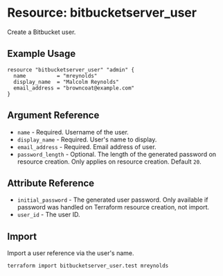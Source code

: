 # Resource: bitbucketserver_user

Create a Bitbucket user.

## Example Usage

```hcl
resource "bitbucketserver_user" "admin" {
  name          = "mreynolds"
  display_name  = "Malcolm Reynolds"
  email_address = "browncoat@example.com"
}
```

## Argument Reference

* `name` - Required. Username of the user.
* `display_name` - Required. User's name to display.
* `email_address` - Required. Email address of user.
* `password_length` - Optional. The length of the generated password on resource creation. Only applies on resource creation. Default `20`.

## Attribute Reference

* `initial_password` - The generated user password. Only available if password was handled on Terraform resource creation, not import.
* `user_id` - The user ID.

## Import

Import a user reference via the user's name.

```
terraform import bitbucketserver_user.test mreynolds
```
